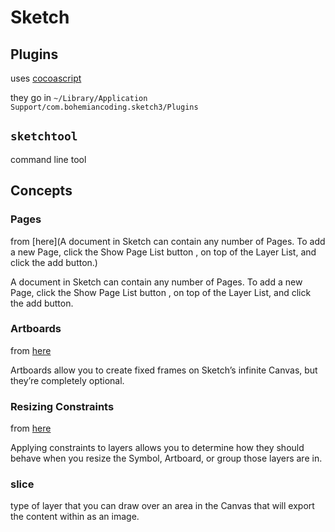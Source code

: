 # Sketch

## Plugins
uses [cocoascript](https://github.com/ccgus/CocoaScript)

they go in `~/Library/Application Support/com.bohemiancoding.sketch3/Plugins`

## `sketchtool`
command line tool

## Concepts

### Pages
from [here](A document in Sketch can contain any number of Pages. To add a new Page, click the Show Page List button , on top of the Layer List, and click the add button.)

A document in Sketch can contain any number of Pages. To add a new Page, click the Show Page List button , on top of the Layer List, and click the add button.


### Artboards
from [here](https://www.sketchapp.com/docs/grouping/artboards/)

Artboards allow you to create fixed frames on Sketch’s infinite Canvas, but they’re completely optional.

### Resizing Constraints
from [here](https://www.sketchapp.com/docs/layer-basics/constraints/)

Applying constraints to layers allows you to determine how they should behave when you resize the Symbol, Artboard, or group those layers are in.


### slice
type of layer that you can draw over an area in the Canvas that will export the content within as an image.

